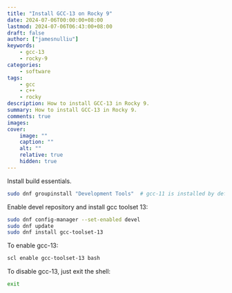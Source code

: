```yaml
---
title: "Install GCC-13 on Rocky 9"
date: 2024-07-06T00:00:00+08:00
lastmod: 2024-07-06T06:43:00+08:00
draft: false
author: ["jamesnulliu"]
keywords: 
    - gcc-13
    - rocky-9
categories:
    - software
tags:
    - gcc
    - c++
    - rocky
description: How to install GCC-13 in Rocky 9.
summary: How to install GCC-13 in Rocky 9.
comments: true
images: 
cover:
    image: ""
    caption: ""
    alt: ""
    relative: true
    hidden: true
---
```


Install build essentials.

```bash {linenos=true}
sudo dnf groupinstall "Development Tools"  # gcc-11 is installed by default
```

Enable devel repository and install gcc toolset 13:

```bash {linenos=true}
sudo dnf config-manager --set-enabled devel
sudo dnf update
sudo dnf install gcc-toolset-13
```

To enable gcc-13:

```bash {linenos=true}
scl enable gcc-toolset-13 bash
```

To disable gcc-13, just exit the shell:

```bash {linenos=true}
exit
```